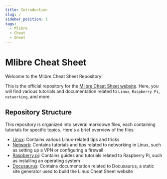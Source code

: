 ```yaml
---
title: Introduction
slug: /
sidebar_position: 1
tags:
  - Mlibre
  - Cheat
  - Sheet
---
```

# Mlibre Cheat Sheet

Welcome to the Mlibre Cheat Sheet Repository!

This is the official repository for the [Mlibre Cheat Sheet website](https://mlibre.github.io/cheat-sheet/).  Here, you will find various tutorials and documentation related to `Linux`, `Raspberry Pi`, `networking`, and more.

## Repository Structure

This repository is organized into several markdown files, each containing tutorials for specific topics. Here's a brief overview of the files:

* [Linux](./linux.md): Contains various Linux-related tips and tricks
* [Network](./network.md): Contains tutorials and tips related to networking in Linux, such as setting up a VPN or configuring a firewall
* [Raspberry pi](./raspberry%20pi.md): Contains guides and tutorials related to Raspberry Pi, such as installing an operating system
* [Docusaurus](./docusaurus.md): Contains documentation related to Docusaurus, a static site generator used to build the Linux Cheat Sheet website
